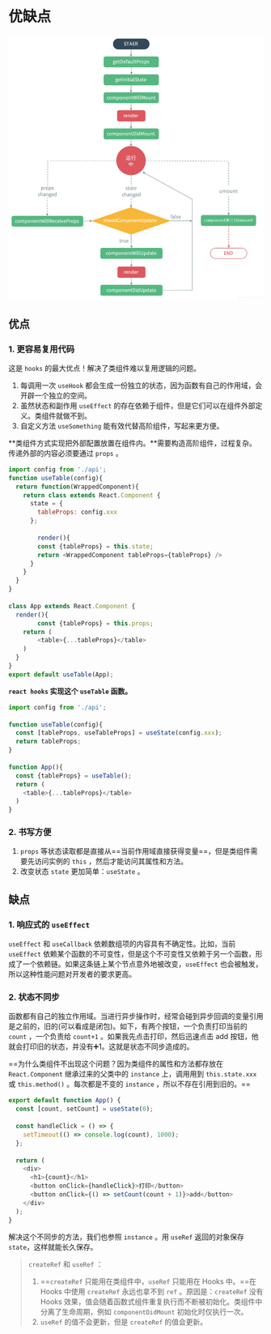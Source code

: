 # 优缺点

![](images/%E7%94%9F%E5%91%BD%E5%91%A8%E6%9C%9F%E5%87%BD%E6%95%B0%E5%9B%BE%E8%B0%B1.jpg)

## 优点

### 1. 更容易复用代码

这是 `hooks` 的最大优点！解决了类组件难以复用逻辑的问题。

1. 每调用一次 `useHook` 都会生成一份独立的状态，因为函数有自己的作用域，会开辟一个独立的空间。
2. 虽然状态和副作用 `useEffect` 的存在依赖于组件，但是它们可以在组件外部定义。类组件就做不到。
3. 自定义方法 `useSomething` 能有效代替高阶组件，写起来更方便。



**类组件方式实现把外部配置放置在组件内。**需要构造高阶组件，过程复杂。传递外部的内容必须要通过 `props` 。

```js
import config from './api';
function useTable(config){
  return function(WrappedComponent){
    return class extends React.Component {
      state = {
        tableProps: config.xxx
      };
    
    	render(){
        const {tableProps} = this.state;
        return <WrappedComponent tableProps={tableProps} />
      }
    }
  }
}

class App extends React.Component {
  render(){
		const {tableProps} = this.props;
    return (
    	<table>{...tableProps}</table>
    )
  }
}
export default useTable(App);
```



**`react hooks` 实现这个 `useTable` 函数。**

```js
import config from './api';

function useTable(config){
  const [tableProps, useTableProps] = useState(config.xxx);
  return tableProps;
}

function App(){
  const {tableProps} = useTable();
  return (
  	<table>{...tableProps}</table>
  )
}
```





### 2. 书写方便

1. `props` 等状态读取都是直接从==当前作用域直接获得变量==，但是类组件需要先访问实例的 `this` ，然后才能访问其属性和方法。
2. 改变状态 `state` 更加简单：`useState` 。





## 缺点

### 1. 响应式的 `useEffect`

`useEffect` 和 `useCallback` 依赖数组项的内容具有不确定性。比如，当前 `useEffect` 依赖某个函数的不可变性，但是这个不可变性又依赖于另一个函数，形成了一个依赖链。如果这条链上某个节点意外地被改变，`useEffect` 也会被触发，所以这种性能问题对开发者的要求更高。



### 2. 状态不同步

函数都有自己的独立作用域。当进行异步操作时，经常会碰到异步回调的变量引用是之前的，旧的(可以看成是闭包)。如下，有两个按钮，一个负责打印当前的 `count` ，一个负责给 `count+1` 。如果我先点击打印，然后迅速点击 add 按钮，他就会打印旧的状态，并没有➕1。这就是状态不同步造成的。

==为什么类组件不出现这个问题？因为类组件的属性和方法都存放在 `React.Component` 继承过来的父类中的 `instance` 上，调用用到 `this.state.xxx` 或 `this.method()` 。每次都是不变的 `instance` ，所以不存在引用到旧的。==

```js
export default function App() {
  const [count, setCount] = useState(0);

  const handleClick = () => {
    setTimeout(() => console.log(count), 1000);
  };

  return (
    <div>
      <h1>{count}</h1>
      <button onClick={handleClick}>打印</button>
      <button onClick={() => setCount(count + 1)}>add</button>
    </div>
  );
}
```



解决这个不同步的方法，我们也参照 `instance` 。用 `useRef` 返回的对象保存 `state`，这样就能长久保存。

> `createRef` 和 `useRef` ：
>
> 1. ==`createRef` 只能用在类组件中，`useRef` 只能用在 Hooks 中。==在 Hooks 中使用 `createRef` 永远也拿不到 `ref` 。原因是：`createRef` 没有 Hooks 效果，值会随着函数式组件重复执行而不断被初始化。类组件中分离了生命周期，例如 `componentDidMount` 初始化时仅执行一次。
> 2. `useRef` 的值不会更新，但是 `createRef` 的值会更新。



























